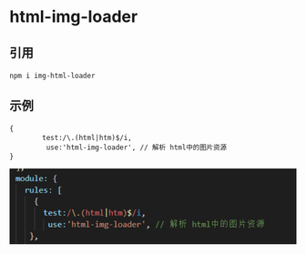 # html-img-loader
## 引用
`npm i img-html-loader`

## 示例
```
{
        test:/\.(html|htm)$/i,
         use:'html-img-loader', // 解析 html中的图片资源
}
```
![实例图片](https://raw.githubusercontent.com/gougouer/html-img-loader/master/doc/doc.png)